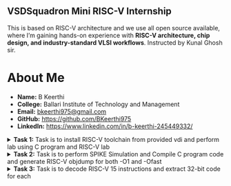 ## VSDSquadron Mini RISC-V Internship  

This is based on RISC-V architecture and we use all open source available, where I’m gaining hands-on experience with **RISC-V architecture, chip design, and industry-standard VLSI workflows**. Instructed by Kunal Ghosh sir.


# About Me  

- **Name:** B Keerthi  
- **College:** Ballari Institute of Technology and Management  
- **Email:** bkeerthi975@gmail.com  
- **GitHub:** https://github.com/BKeerthi975  
- **LinkedIn:** https://www.linkedin.com/in/b-keerthi-245449332/

<details>
<summary><strong>Task 1:</strong> Task is to install RISC-V toolchain from provided vdi and perform lab using C program and RISC-V lab</summary>

### 1. Install RISC-V toolchain using vdi file provided
![file-list](https://github.com/user-attachments/assets/fa9673e4-13b9-4bcd-9cbc-4933813ff5da)

### 2. C Program based lab
we have to follow these steps given below to perform this lab
1. Open the terminal and then open leafpad which is editor to save a c program file with name sum1ton
```bash
leafpad sum1ton.c
```
2.Write the c program to add n numbers and then save (crtl+s) 
3.Run the given commend
```bash
gcc sum1ton.c
./a.out
```
![WhatsApp Image 2025-03-24 at 23 13 36 (1)](https://github.com/user-attachments/assets/d7018c2e-c65c-4be1-b009-92a6de2c0389)
![image](https://github.com/user-attachments/assets/40dd2e03-0984-498a-80ec-a0d92f2d749d)

### 3. RISC-V Lab
Follow these commends
1.open terminal and run commend
```bash
cat sum1ton.c
riscv64-unknown-elf-gcc -O1 -mabi=lp64 -march=rv64i -o sum1ton.o sum1ton.c
ls ltr sum1ton.o
```
![image](https://github.com/user-attachments/assets/c0fc1d31-9ac2-4ccc-a2fb-94486114a7da)

2.run the given commend to see assembly language code of our c program

```bash
riscv64-unknown-elf-objdump -d sum1ton.o
```
![image](https://github.com/user-attachments/assets/cdaf76a8-f9c4-4a11-b6ff-ee30c73282b5)

### 🔍 Explanation of Command-Line 

- **`-mabi=lp64`**:  
  This option sets the Application Binary Interface (ABI) to `lp64`. In this mode, all integers, long integers, and pointers are treated as 64-bit values. It’s the standard ABI used when targeting a 64-bit RISC-V architecture.

- **`-march=rv64i`**:  
  With this flag, the compiler is told to use the `rv64i` instruction set, which is the base 64-bit integer instruction set for RISC-V. It clearly specifies that the code is meant for a 64-bit processor.

- **`riscv-objdump`**:  
  This is a disassembler tool specifically for RISC-V binaries. It helps break down compiled code into assembly instructions, which is very useful for understanding how your code behaves at the hardware level and for debugging.

- **`-Ofast`**:  
  This optimization flag enables aggressive compiler optimizations to boost performance. It goes beyond standard optimization levels by enabling flags that may disregard strict compliance with language standards. It’s ideal for performance-critical applications, but should be used with care since it might cause unexpected behavior in some cases.

- **`-O1`**:  
  This is a basic optimization level. It balances better performance with shorter compilation times. Compared to `-Ofast`, it’s more conservative, aiming to reduce execution time and code size without introducing risks of aggressive transformations.

</details>

<details>
<summary><strong>Task 2:</strong> Task is to perform SPIKE Simulation and Compile C program code and generate RISC-V objdump for both -O1 and -Ofast</summary>
1.WHAT IS SPIKE IN RISC-V?
        
SPIKE is a simulator for the RISC-V Instruction Set Architecture (ISA). It allows developers to test and analyze RISC-V programs without needing real hardware. SPIKE is written in C++ and is open-source. It simulates a RISC-V processor along with its cache system, making it useful for running software like applications or even the Linux kernel. It's commonly used as a starting point for testing and running programs on RISC-V platforms.

2.Install SPIKE

Using below commends we can install Spike 
```bash
sudo apt update
sudo apt install spike 
```

3.Written a c program for product of 2 numbers using the below commend and save it 
```bash
leafpad productab.c &
```
![image](https://github.com/user-attachments/assets/8249f7a7-2bca-4930-a1f0-d97f8a6601e3)

4.Images showing RISC-V objdunp for -O1 and -Ofast 

For -O1 
![image](https://github.com/user-attachments/assets/46579fba-b194-4021-8a1a-19beb9504db7)

For -Ofast
![image](https://github.com/user-attachments/assets/09e9f7cd-d0d4-4afa-b543-e6295d3561a0)

5.Images having 15 instruction for -O1 and 12 for -Ofast

For -O1 getting below shown 
![image](https://github.com/user-attachments/assets/c3354d96-3cbb-4ca4-b755-8a956a5b2e0a)

For -Ofast getting below shown
![image](https://github.com/user-attachments/assets/e4b80a86-579b-497d-9509-18c291310f50)


</details>


<details>
<summary><strong>Task 3:</strong> Task is to decode RISC-V 15 instructions and extract 32-bit code for each</summary>
1.What is RISC-V?

RISC-V is an open-source instruction set architecture (ISA) that empowers developers to design and build processors tailored to specific applications—without the burden of licensing fees. It stands out from proprietary ISAs by offering a flexible and free alternative, making it a popular choice for academic research, startups, and large-scale industrial designs alike.

Rooted in the principles of Reduced Instruction Set Computing (RISC), RISC-V represents the fifth generation of this streamlined computing architecture. Its simplicity and modular design make it both powerful and efficient, ideal for modern computing needs—from embedded systems to supercomputers.


2. Instruction Format in RISC-V

In any processor architecture, the instruction format defines how a machine-level instruction is structured. In RISC-V, instructions are represented in binary (a sequence of 0s and 1s) and each part of the instruction carries specific information—such as what operation to perform, which registers to use, and how data should be processed or moved.

These formats play a critical role in how the processor decodes and executes each command. Understanding how instructions are laid out helps in designing compilers, writing assembly programs, and even building custom hardware that supports the RISC-V standard.

There are 6 instruction formats in RISC-V:

R-format
I-format
S-format
B-format
U-format
J-format
RISCV Instruction Types

Let’s discuss each of the instruction formats in detail with examples.

1. R-type Instruction

In RV32, each instruction is of size 32 bits. In R-type instruction, R stands for register which means that operations are carried on the Registers and not on memory location. This instruction type is used to execute various arithmetic and logical operations. The entire 32 bits instruction is divided into 6 fields as shown below.

R-type

The first field in the instruction format is known as opcode, also referred as operation code. The opcode is of length 7 bits and is used to determine the type of instruction format.
The next subfield is known as rd field which is referred as Destination Register. The rd field is of length 5 bits and is used to store the final result of operation.
The next subfield is func3 also referred as function 3. Here the ‘3’ represents the size of this field. This field tells the detail about the operation, i.e., the type of arithmetic and logical that is performed.
The next two subfields are the source registers, rs1 and rs2 each of length 5 bits. These are mainly used to store and manipulate the data during the execution of instructions.
The last subfield is func7 also referred as function 7. Here ‘7’ represents the size of the field. The function of func7 field is same as that of func3 field.

2. I-type Instruction
In RV32, each instruction is of size 32 bits. In I-type instruction, I stand for immediate which means that operations use Registers and Immediate value for their execution and are not related with memory location. This instruction type is used in immediate and load operations. The entire 32 bits instruction is divided into 5 fields as shown below.

I-type

The first field in the instruction format is known as opcode, also referred as operation code. The opcode is of length 7 bits and is used to determine the type of instruction format.
The next subfield is known as rd field which is referred as Destination Register. The rd field is of length 5 bits and is used to store the final result of operation.
The next subfield is func3 also referred as function 3. Here the ‘3’ represents the size of this field. This field tells the detail about the operation, i.e., the type of arithmetic and logical that is performed.
The next subfield is the source registers, rs1 of length 5 bits. It is mainly used to store and manipulate the data during the execution of instructions.
The only difference between R-type and I-type is rs2 and func7 field of R-type has been replaced by 12-bits signed immediate, imm[11:0].

3. S-type Instruction
In RV32, each instruction is of size 32 bits. In S-type instruction, S stand for store which means it is store type instruction that helps to store the value of register into the memory. Mainly, this instruction type is used for store operations. The entire 32 bits instruction is divided into 6 fields as shown below.

s-type

The first field in the instruction format is known as opcode, also referred as operation code. The opcode is of length 7 bits and is used to determine the type of instruction format.
S-type instructions encode a 12-bit signed immediate, with the top seven bits imm[11:5] in bits [31:25] of the instruction and the lower five bits imm[4:0] in bits [11:7] of the instruction.
S-type instruction doesn’t have rd fields which states that these instructions are not used to write value to a register, but to write/store a value to a memory.
The value to be stored is defined in rs1 field and address to which we have to store this value is calculated using rs1 and immediate field. The width of the operation and types of instruction is defined by func3, it can be a word, half-word or byte.

4. B-type Instruction
In RV32, each instruction is of size 32 bits. In B-type instruction, B stand for branching which means it is mainly used for branching based on certain conditions. The entire 32 bits instruction is divided into 8 fields as shown below.

B-type

The first field in the instruction format is known as opcode, also referred as operation code. The opcode is of length 7 bits and is used to determine the type of instruction format.
B-type instructions encode a 12-bit signed immediate, with the most significant bit imm[12] in bit [31] of the instruction, six bits imm[10:5] in bits [25:30] of the instruction, four bits imm[4:1] in bits [11:8] and one bit imm[11] on bit[7].
There are two source registers rs1 and rs2 on which various operations are performed based on certain conditions, and those conditions are defined by func3 field.
After performing operations on the source register based on the conditions, it is evaluated that if the condition is true, Program Counter value gets updated by PC = Present PC Value + Immediate Value, and if the condition is false then PC will be given as PC = Present PC value + 4 bytes, which states that PC will move to next instruction set.
RV32 instructions are word-aligned, which means that address is always defined in the multiple of 4 bytes.

5. U-type Instruction
In RV32, each instruction is of size 32 bits. In U-type instruction, U stand for Upper Immediate instructions which means it is simply used to transfer the immediate data into the destination register. The entire 32 bits instruction is divided into 3 fields as shown below.

u-type

The first field in the instruction format is known as opcode, also referred as operation code. The opcode is of length 7 bits and is used to determine the type of instruction format.
The U-type instruction only consists of two instructions, i.e., LUI and AUIPC.
For Example, lets take the instruction lui rd, imm and understand this instruction. lui x15, 0x13579 : This instruction will be executed and the immediate value 0x13579 will be written in the MSB of the rd x15, and it will look like x15 = 0x13579000.

6. J-type Instruction
In RV32, each instruction is of size 32 bits. In U-type instruction, J stand for jump, which means that this instruction format is used to implement jump type instruction. The entire 32 bits instruction is divided into 6 fields as shown below.

j-type

The first field in the instruction format is known as opcode, also referred as operation code. The opcode is of length 7 bits and is used to determine the type of instruction format.
The J-type instruction only consists of single instruction, JAL.
J-type instruction encode 20 bits signed immediate which is divided into four fields.
The J-type instructions are often used to perform jump to the desired memory location. The address of the desired memory location is defined in the instruction. These instructions are also used to implement loops.

### Instruction 1: add x5, x6, x7  
- Format: R-Type  
- Opcode: 0110011  
- 32-bit Encoding: 0000000 00111 00110 000 00101 0110011  

### Instruction 2: sub x8, x9, x10  
- Format: R-Type  
- Opcode: 0110011  
- 32-bit Encoding: 0100000 01010 01001 000 01000 0110011  

### Instruction 3: and x11, x12, x13  
- Format: R-Type  
- Opcode: 0110011  
- 32-bit Encoding: 0000000 01101 01100 111 01011 0110011  

### Instruction 4: or x14, x15, x16  
- Format: R-Type  
- Opcode: 0110011  
- 32-bit Encoding: 0000000 10000 01111 110 01110 0110011  

### Instruction 5: xor x17, x18, x19  
- Format: R-Type  
- Opcode: 0110011  
- 32-bit Encoding: 0000000 10011 10010 100 10001 0110011  

### Instruction 6: sll x20, x21, x22  
- Format: R-Type  
- Opcode: 0110011  
- 32-bit Encoding: 0000000 10110 10101 001 10100 0110011  

### Instruction 7: srl x23, x24, x25  
- Format: R-Type  
- Opcode: 0110011  
- 32-bit Encoding: 0000000 11001 11000 101 10111 0110011  

### Instruction 8: lw x6, 12(x7)  
- Format: I-Type  
- Opcode: 0000011  
- 32-bit Encoding: 00001100 00111 010 00110 0000011  

### Instruction 9: sw x6, 12(x7)  
- Format: S-Type  
- Opcode: 0100011  
- 32-bit Encoding: 0000110 00110 00111 010 01100 0100011  

### Instruction 10: beq x5, x6, label  
- Format: B-Type  
- Opcode: 1100011  
- 32-bit Encoding: 000000 00110 00101 000 00000 1100011  

### Instruction 11: bne x7, x8, label  
- Format: B-Type  
- Opcode: 1100011  
- 32-bit Encoding: 000000 01000 00111 001 00000 1100011  

### Instruction 12: jal x1, label  
- Format: J-Type  
- Opcode: 1101111  
- 32-bit Encoding: 000000000000 00000 000 00001 1101111  

### Instruction 13: jalr x2, x3, 16  
- Format: I-Type  
- Opcode: 1100111  
- 32-bit Encoding: 00010000 00011 000 00010 1100111  

### Instruction 14: lui x4, 0x10000  
- Format: U-Type  
- Opcode: 0110111  
- 32-bit Encoding: 00010000000000000000 00100 0110111  

### Instruction 15: auipc x5, 0x20000  
- Format: U-Type  
- Opcode: 0010111  
- 32-bit Encoding: 00100000000000000000 00101 0010111

</details>


